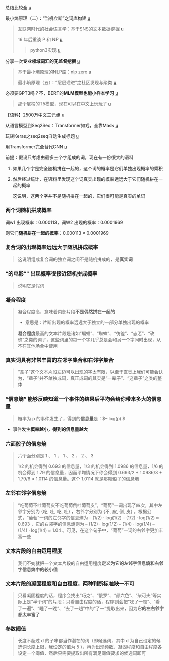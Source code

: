 总结比较全 [u](https://blog.csdn.net/rensihui/article/details/106534626)



最小熵原理（二）：“当机立断”之词库构建 [u](https://www.spaces.ac.cn/archives/5476)

> 互联网时代的社会语言学：基于SNS的文本数据挖掘 [u](http://www.matrix67.com/blog/archives/5044)
>
> 16 年后重谈 P 和 NP [u](http://www.matrix67.com/blog/archives/7084)
>
> > python3实现 [u](https://github.com/yanghanxy/New-Word-Detection)



分享一次**专业领域词汇的无监督挖掘** [u](https://kexue.fm/archives/6540)

> 基于最小熵原理的NLP库：nlp zero [u](https://kexue.fm/archives/5597)
>
> 最小熵原理（五）：“层层递进”之社区发现与聚类 [u](https://kexue.fm/archives/7006)



必须要GPT3吗？不，BERT的**MLM模型也能小样本学习** [u](https://kexue.fm/archives/7764)

> 那个屠榜的T5模型，现在可以在中文上玩玩了 [u](https://kexue.fm/archives/7867)



【语料】2500万中文三元组 [u](https://kexue.fm/archives/4359)



从语言模型到Seq2Seq：Transformer如戏，全靠Mask [u](https://www.spaces.ac.cn/archives/6933)

玩转Keras之seq2seq自动生成标题 [u](https://www.spaces.ac.cn/archives/5861)

用Transformer完全替代CNN [u](https://zhuanlan.zhihu.com/p/266311690)



前提：假设只考虑由最多三个字组成的词，现在有一份很大的语料

1. 如果几个字是完全随机拼在一起的，这个词的概率是它们单独出现概率的乘积 

2. 然后经过统计，在语料里发现这个词真实出现的概率远远大于它们随机拼在一起的概率

   这说明，这两个字并不是随机拼在一起的，它们很可能是真实的单词







### 两个词随机拼成概率

词w1 出现概率：0.000113，词W2 出现的概率：0.0001969

则它们**随机拼在一起的概率**：0.000113 × 0.0001969



### 复合词的出现概率远远大于随机拼成概率

> 这说明组成复合词的独立词之间不是随机拼成的，是**真实词**



### “的电影”" 出现概率很接近随机拼成概率

> 说明它是假词



### 凝合程度

> 凝合程度高，意味着内部片段**不是偶然拼在一起的**
>
> - 意思是：片断出现的概率远远大于独立的一部分单独出现的概率
>
> **凝合程度**最高的文本片段是诸如“蝙蝠”、“蜘蛛”、“彷徨”、“忐忑”、“玫瑰”之类的词了，这些词里的每一个字几乎总是会和另一个字同时出现，从不在其他场合中使用





### 真实词具有非常丰富的左邻字集合和右邻字集合

> “辈子”这个文本片段左边可以出现的字太有限，以至于直觉上我们可能会认为，“辈子”并不单独成词，真正成词的其实是“一辈子”、“这辈子”之类的整体



### “信息熵” 能够反映知道一个事件的结果后平均会给你带来多大的信息量

> 概率为 p 的事件发生了，得到的**信息量**是：$– log(p) $ 

- 事件发生**概率越小，得到的信息量越大**



### 六面骰子的信息熵

> 六个面分别是 1 、 1 、 1 、 2 、 2 、 3 
>
> 1/2 的机会得到 0.693 的信息量，1/3 的机会得到 1.0986 的信息量，1/6 的机会得到 1.79 的信息量，因而平均情况下你会得到 0.693/2 + 1.0986/3 + 1.79/6 ≈ 1.0114 的信息量。这个 1.0114 就是那颗骰子的信息熵



### 左邻右邻字信息熵

> “吃葡萄不吐葡萄皮不吃葡萄倒吐葡萄皮”，“葡萄”一词出现了四次，其中左邻字分别为 {吃, 吐, 吃, 吐} ，右邻字分别为 {不, 皮, 倒, 皮} 。根据公式，“葡萄”一词的左邻字的信息熵为 – (1/2) · log(1/2) – (1/2) · log(1/2) ≈ 0.693 ，它的右邻字的信息熵则为 – (1/2) · log(1/2) – (1/4) · log(1/4) – (1/4) · log(1/4) ≈ 1.04 。可见，在这个句子中，“葡萄”一词的右邻字更加丰富一些



### 文本片段的自由运用程度

> 我们不妨就把一个文本片段的自由运用程度**定义为它的左邻字信息熵和右邻字信息熵中的较小值**



### 文本片段的凝固程度和自由程度，两种判断标准缺一不可

> 只看凝固程度的话，程序会找出“巧克”、“俄罗”、“颜六色”、“柴可夫”等实际上是“半个词”的片段；只看自由程度的话，程序则会把“吃了一顿”、“看了一遍”、“睡了一晚”、“去了一趟”中的“了一”提取出来，因为**它的左右邻字都太丰富了**



### 参数阈值

> 长度不超过 d 的子串都当作潜在的词（即候选词，其中 d 为自己设定的候选词长度上限，我设定的值为 5 ），再为出现频数、凝固程度和自由程度各设定一个阈值，然后只需要提取出所有满足阈值要求的候选词即可





